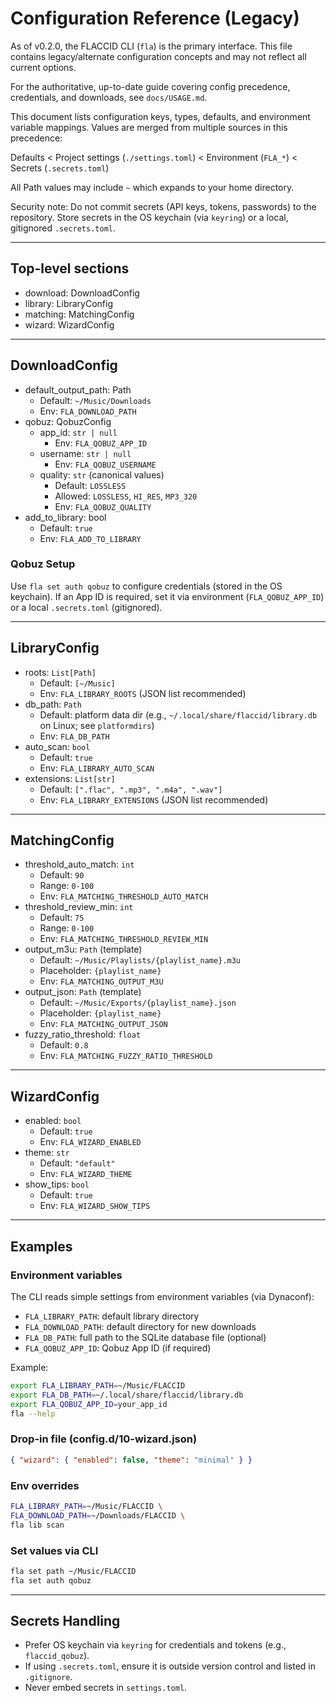 # Configuration Reference (Legacy)

As of v0.2.0, the FLACCID CLI (`fla`) is the primary interface. This file contains legacy/alternate configuration concepts and may not reflect all current options.

For the authoritative, up-to-date guide covering config precedence, credentials, and downloads, see `docs/USAGE.md`.

This document lists configuration keys, types, defaults, and environment variable mappings. Values are merged from multiple sources in this precedence:

Defaults < Project settings (`./settings.toml`) < Environment (`FLA_*`) < Secrets (`.secrets.toml`)

All Path values may include `~` which expands to your home directory.

Security note: Do not commit secrets (API keys, tokens, passwords) to the repository. Store secrets in the OS keychain (via `keyring`) or a local, gitignored `.secrets.toml`.

---

## Top-level sections

- download: DownloadConfig
- library: LibraryConfig
- matching: MatchingConfig
- wizard: WizardConfig

---

## DownloadConfig
- default_output_path: Path
  - Default: `~/Music/Downloads`
  - Env: `FLA_DOWNLOAD_PATH`
- qobuz: QobuzConfig
  - app_id: `str | null`
    - Env: `FLA_QOBUZ_APP_ID`
  - username: `str | null`
    - Env: `FLA_QOBUZ_USERNAME`
  - quality: `str` (canonical values)
    - Default: `LOSSLESS`
    - Allowed: `LOSSLESS`, `HI_RES`, `MP3_320`
    - Env: `FLA_QOBUZ_QUALITY`
- add_to_library: bool
  - Default: `true`
  - Env: `FLA_ADD_TO_LIBRARY`

### Qobuz Setup
Use `fla set auth qobuz` to configure credentials (stored in the OS keychain). If an App ID is required, set it via environment (`FLA_QOBUZ_APP_ID`) or a local `.secrets.toml` (gitignored).

---

## LibraryConfig
- roots: `List[Path]`
  - Default: `[~/Music]`
  - Env: `FLA_LIBRARY_ROOTS` (JSON list recommended)
- db_path: `Path`
  - Default: platform data dir (e.g., `~/.local/share/flaccid/library.db` on Linux; see `platformdirs`)
  - Env: `FLA_DB_PATH`
- auto_scan: `bool`
  - Default: `true`
  - Env: `FLA_LIBRARY_AUTO_SCAN`
- extensions: `List[str]`
  - Default: `[".flac", ".mp3", ".m4a", ".wav"]`
  - Env: `FLA_LIBRARY_EXTENSIONS` (JSON list recommended)

---

## MatchingConfig
- threshold_auto_match: `int`
  - Default: `90`
  - Range: `0-100`
  - Env: `FLA_MATCHING_THRESHOLD_AUTO_MATCH`
- threshold_review_min: `int`
  - Default: `75`
  - Range: `0-100`
  - Env: `FLA_MATCHING_THRESHOLD_REVIEW_MIN`
- output_m3u: `Path` (template)
  - Default: `~/Music/Playlists/{playlist_name}.m3u`
  - Placeholder: `{playlist_name}`
  - Env: `FLA_MATCHING_OUTPUT_M3U`
- output_json: `Path` (template)
  - Default: `~/Music/Exports/{playlist_name}.json`
  - Placeholder: `{playlist_name}`
  - Env: `FLA_MATCHING_OUTPUT_JSON`
- fuzzy_ratio_threshold: `float`
  - Default: `0.8`
  - Env: `FLA_MATCHING_FUZZY_RATIO_THRESHOLD`

---

## WizardConfig
- enabled: `bool`
  - Default: `true`
  - Env: `FLA_WIZARD_ENABLED`
- theme: `str`
  - Default: `"default"`
  - Env: `FLA_WIZARD_THEME`
- show_tips: `bool`
  - Default: `true`
  - Env: `FLA_WIZARD_SHOW_TIPS`

---

## Examples

### Environment variables
The CLI reads simple settings from environment variables (via Dynaconf):

- `FLA_LIBRARY_PATH`: default library directory
- `FLA_DOWNLOAD_PATH`: default directory for new downloads
- `FLA_DB_PATH`: full path to the SQLite database file (optional)
- `FLA_QOBUZ_APP_ID`: Qobuz App ID (if required)

Example:

```bash
export FLA_LIBRARY_PATH=~/Music/FLACCID
export FLA_DB_PATH=~/.local/share/flaccid/library.db
export FLA_QOBUZ_APP_ID=your_app_id
fla --help
```

### Drop-in file (config.d/10-wizard.json)
```json
{ "wizard": { "enabled": false, "theme": "minimal" } }
```

### Env overrides
```bash
FLA_LIBRARY_PATH=~/Music/FLACCID \
FLA_DOWNLOAD_PATH=~/Downloads/FLACCID \
fla lib scan
```

### Set values via CLI
```bash
fla set path ~/Music/FLACCID
fla set auth qobuz
```

---

## Secrets Handling

- Prefer OS keychain via `keyring` for credentials and tokens (e.g., `flaccid_qobuz`).
- If using `.secrets.toml`, ensure it is outside version control and listed in `.gitignore`.
- Never embed secrets in `settings.toml`.
